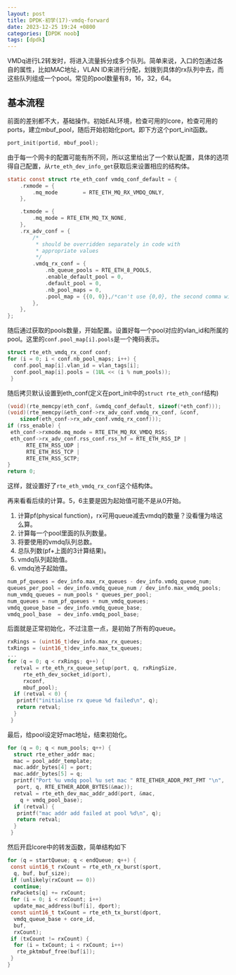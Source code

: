 ```yaml
---
layout: post
title: DPDK-初学(17)-vmdq-forward
date: 2023-12-25 19:24 +0800
categories: [DPDK noob]
tags: [dpdk]
---
```


VMDq进行L2转发时，将进入流量拆分成多个队列。简单来说，入口的包通过各自的属性，比如MAC地址，VLAN ID来进行分配，划拨到具体的rx队列中去，而这些队列组成一个pool。常见的pool数量有8，16，32，64。

## 基本流程

前面的差别都不大，基础操作。初始EAL环境，检查可用的lcore，检查可用的ports，建立mbuf_pool，随后开始初始化port。即下方这个port_init函数。

```c
port_init(portid, mbuf_pool);
```

由于每一个网卡的配置可能有所不同，所以这里给出了一个默认配置，具体的选项得自己配置，从`rte_eth_dev_info_get`获取后来设置相应的结构体。

```c
static const struct rte_eth_conf vmdq_conf_default = {
    .rxmode = {
        .mq_mode        = RTE_ETH_MQ_RX_VMDQ_ONLY,
    },

    .txmode = {
        .mq_mode = RTE_ETH_MQ_TX_NONE,
    },
    .rx_adv_conf = {
        /*
         * should be overridden separately in code with
         * appropriate values
         */
        .vmdq_rx_conf = {
            .nb_queue_pools = RTE_ETH_8_POOLS,
            .enable_default_pool = 0,
            .default_pool = 0,
            .nb_pool_maps = 0,
            .pool_map = {{0, 0}},/*can't use {0,0}, the second comma will cause error in Liquid!*/
        },
    },
};
```

随后通过获取的pools数量，开始配置。设置好每一个pool对应的vlan_id和所属的pool。这里的`conf.pool_map[i].pools`是一个掩码表示。

```c
struct rte_eth_vmdq_rx_conf conf;
for (i = 0; i < conf.nb_pool_maps; i++) {
  conf.pool_map[i].vlan_id = vlan_tags[i];
  conf.pool_map[i].pools = (1UL << (i % num_pools));
 }
```

随后拷贝默认设置到eth_conf(定义在port_init中的`struct rte_eth_conf`结构)

```c
(void)(rte_memcpy(eth_conf, &vmdq_conf_default, sizeof(*eth_conf)));
(void)(rte_memcpy(&eth_conf->rx_adv_conf.vmdq_rx_conf, &conf,
    sizeof(eth_conf->rx_adv_conf.vmdq_rx_conf)));
if (rss_enable) {
 eth_conf->rxmode.mq_mode = RTE_ETH_MQ_RX_VMDQ_RSS;
 eth_conf->rx_adv_conf.rss_conf.rss_hf = RTE_ETH_RSS_IP |
      RTE_ETH_RSS_UDP |
      RTE_ETH_RSS_TCP |
      RTE_ETH_RSS_SCTP;
}
return 0;
```

这样，就设置好了`rte_eth_vmdq_rx_conf`这个结构体。

再来看看后续的计算。5，6主要是因为起始值可能不是从0开始。

1. 计算pf(physical function)，rx可用queue减去vmdq的数量？没看懂为啥这么算。
2. 计算每一个pool里面的队列数量。
3. 将要使用的vmdq队列总数。
4. 总队列数(pf+上面的3计算结果)。
5. vmdq队列起始值。
6. vmdq池子起始值。

```c
num_pf_queues = dev_info.max_rx_queues - dev_info.vmdq_queue_num;
queues_per_pool = dev_info.vmdq_queue_num / dev_info.max_vmdq_pools;
num_vmdq_queues = num_pools * queues_per_pool;
num_queues = num_pf_queues + num_vmdq_queues;
vmdq_queue_base = dev_info.vmdq_queue_base;
vmdq_pool_base  = dev_info.vmdq_pool_base;
```

后面就是正常初始化，不过注意一点，是初始了所有的queue。

```c
rxRings = (uint16_t)dev_info.max_rx_queues;
txRings = (uint16_t)dev_info.max_tx_queues;
...
for (q = 0; q < rxRings; q++) {
  retval = rte_eth_rx_queue_setup(port, q, rxRingSize,
     rte_eth_dev_socket_id(port),
     rxconf,
     mbuf_pool);
  if (retval < 0) {
   printf("initialise rx queue %d failed\n", q);
   return retval;
  }
 }
```

最后，给pool设定好mac地址，结束初始化。

```c
for (q = 0; q < num_pools; q++) {
  struct rte_ether_addr mac;
  mac = pool_addr_template;
  mac.addr_bytes[4] = port;
  mac.addr_bytes[5] = q;
  printf("Port %u vmdq pool %u set mac " RTE_ETHER_ADDR_PRT_FMT "\n",
   port, q, RTE_ETHER_ADDR_BYTES(&mac));
  retval = rte_eth_dev_mac_addr_add(port, &mac,
    q + vmdq_pool_base);
  if (retval) {
   printf("mac addr add failed at pool %d\n", q);
   return retval;
  }
 }
```

然后开启lcore中的转发函数，简单结构如下

```c
for (q = startQueue; q < endQueue; q++) {
 const uint16_t rxCount = rte_eth_rx_burst(sport,
  q, buf, buf_size);
 if (unlikely(rxCount == 0))
  continue;
 rxPackets[q] += rxCount;
 for (i = 0; i < rxCount; i++)
  update_mac_address(buf[i], dport);
 const uint16_t txCount = rte_eth_tx_burst(dport,
  vmdq_queue_base + core_id,
  buf,
  rxCount);
 if (txCount != rxCount) {
  for (i = txCount; i < rxCount; i++)
   rte_pktmbuf_free(buf[i]);
 }
}
```
